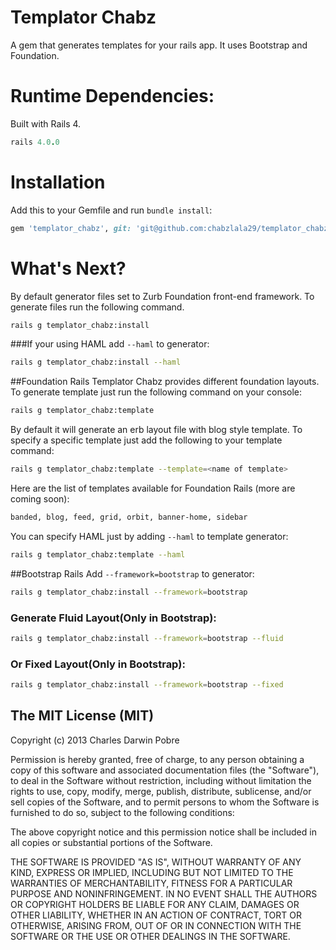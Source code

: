 # Templator Chabz

A gem that generates templates for your rails app. It uses Bootstrap and Foundation.

# Runtime Dependencies:
Built with Rails 4.
```ruby
rails 4.0.0
```

# Installation

Add this to your Gemfile and run ```bundle install```:
  
```ruby
gem 'templator_chabz', git: 'git@github.com:chabzlala29/templator_chabz.git'
```

# What's Next?

By default generator files set to Zurb Foundation front-end framework. To generate files run the following command.
```bash
rails g templator_chabz:install  
```

###If your using HAML add ```--haml``` to generator:
```bash
rails g templator_chabz:install --haml
```
##Foundation Rails
Templator Chabz provides different foundation layouts. To generate template just run the following command on your console:

```bash
rails g templator_chabz:template
```
By default it will generate an erb layout file with blog style template. To specify a specific template just add the following to your template command:
```bash
rails g templator_chabz:template --template=<name of template>
```
Here are the list of templates available for Foundation Rails (more are coming soon):
```bash
banded, blog, feed, grid, orbit, banner-home, sidebar
```

You can specify HAML just by adding ```--haml``` to template generator:
```bash
rails g templator_chabz:template --haml
```

##Bootstrap Rails
Add ```--framework=bootstrap``` to generator:
```bash
rails g templator_chabz:install --framework=bootstrap
```

### Generate Fluid Layout(Only in Bootstrap):
```bash
rails g templator_chabz:install --framework=bootstrap --fluid
```

### Or Fixed Layout(Only in Bootstrap):
```bash
rails g templator_chabz:install --framework=bootstrap --fixed
```
## The MIT License (MIT)

Copyright (c) 2013 Charles Darwin Pobre

Permission is hereby granted, free of charge, to any person obtaining a copy of
this software and associated documentation files (the "Software"), to deal in
the Software without restriction, including without limitation the rights to
use, copy, modify, merge, publish, distribute, sublicense, and/or sell copies of
the Software, and to permit persons to whom the Software is furnished to do so,
subject to the following conditions:

The above copyright notice and this permission notice shall be included in all
copies or substantial portions of the Software.

THE SOFTWARE IS PROVIDED "AS IS", WITHOUT WARRANTY OF ANY KIND, EXPRESS OR
IMPLIED, INCLUDING BUT NOT LIMITED TO THE WARRANTIES OF MERCHANTABILITY, FITNESS
FOR A PARTICULAR PURPOSE AND NONINFRINGEMENT. IN NO EVENT SHALL THE AUTHORS OR
COPYRIGHT HOLDERS BE LIABLE FOR ANY CLAIM, DAMAGES OR OTHER LIABILITY, WHETHER
IN AN ACTION OF CONTRACT, TORT OR OTHERWISE, ARISING FROM, OUT OF OR IN
CONNECTION WITH THE SOFTWARE OR THE USE OR OTHER DEALINGS IN THE SOFTWARE.
